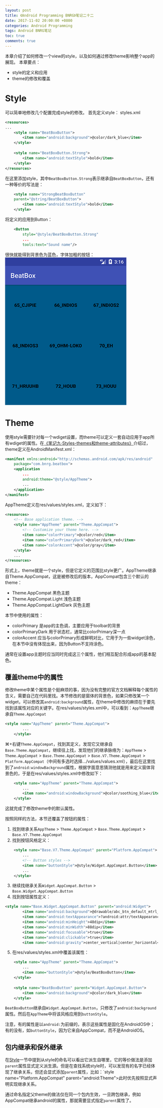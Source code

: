 ```yaml
---
layout: post
title: 《Android Programming BNRG》笔记二十二
date: 2017-11-02 20:00:00 +0800
categories: Android Programming
tags: Android BNRG笔记
toc: true
comments: true
---
```

本章介绍了如何修改一个view的style，以及如何通过修改theme影响整个app的展现。
本章要点：
- style的定义和应用
- theme的修改和覆盖
<!-- more -->

# Style
可以简单地修改几个配置完成style的修改。
首先定义style：
styles.xml
``` xml
<resources>
...
    <style name="BeatBoxButton">
        <item name="android:background">@color/dark_blue</item>
    </style>

    <style name="BeatBoxButton.Strong">
        <item name="android:textStyle">bold</item>
    </style>
</resources>
```
在这里添加style，其中`BeatBoxButton.Strong`表示继承自`BeatBoxButton`，还有一种等价的写法是：
``` xml
    <style name="StrongBeatBoxButton"
    parent="@string/BeatBoxButton">
        <item name="android:textStyle">bold</item>
    </style>
```
将定义的应用到Button：
``` xml
    <Button
        style="@style/BeatBoxButton.Strong"
        ...
        tools:text="Sound name"/>
```
很快就能得到背景色为蓝色，字体加粗的按钮：
![](1102AndroidProgrammingBNRG22/img01.png)

# Theme
使用style需要针对每一个wdiget设置，而theme可以定义一套自动应用于app所有wdiget的属性。在[《笔记九·Styles-themes和theme-attributes》](http://localhost:4000/2017/10/20/2017/1020AndroidProgrammingBNRG09/#Styles-themes和theme-attributes)介绍过，theme定义在AndroidManifest.xml：
``` xml
<manifest xmlns:android="http://schemas.android.com/apk/res/android"
    package="com.bnrg.beatbox">
    <application
        ...
        android:theme="@style/AppTheme">
        ...
    </application>
</manifest>
```
AppTheme定义在res/values/styles.xml，定义如下：
``` xml
<resources>
    <!-- Base application theme. -->
    <style name="AppTheme" parent="Theme.AppCompat">
        <!-- Customize your theme here. -->
        <item name="colorPrimary">@color/red</item>
        <item name="colorPrimaryDark">@color/dark_red</item>
        <item name="colorAccent">@color/gray</item>
    </style>
    ...
</resources>
```
形式上，theme就是一个style，但是它定义的范围比style更广。AppTheme继承自Theme.AppCompat，这是被修改后的版本，AppCompat包含三个默认的theme：
- Theme.AppCompat 黑色主题
- Theme.AppCompat.Light 浅色主题
- Theme.AppCompat.LightDark 灰色主题

本节中使用的属性：
- colorPrimary 是app的主色调，主要应用于toolbar的背景
- colorPrimaryDark 用于状态栏，通常比colorPrimary深一点
- colorAccent 应当与colorPrimary形成鲜明对比，它用于为一些widget涂色，在本节中没有体现出来，因为Button不支持涂色。

通常在设置app主题时应当同时完成这三个属性，他们相互配合形成app的基本配色。

## 覆盖theme中的属性
修改theme中某个属性是个挺麻烦的事，因为没有完整的官方文档解释每个属性的含义，需要自己在代码里找。本节修改的是窗体的背景色，如果只修改某一个widget，可以修改其`android:background`属性，在theme中修改的麻烦在于要先找到该属性对应的关键字。在res/values/styles.xml中，可以看到：`AppTheme`继承自`Theme.AppCompat`
``` xml    
<style name="AppTheme" parent="Theme.AppCompat">
        ...
    </style>
```
⌘+右键`Theme.AppCompat`，找到其定义，发现它又继承自`Base.Theme.AppCompat`，继续往上找，发现他们的继承脉络为：`AppTheme` > `Theme.AppCompat` > `Base.Theme.AppCompat` > `Base.V7.Theme.AppCompat` > `Platform.AppCompat`（中间有多选时选择.../values/values.xml），最后在这里找到了`android:windowBackground`属性，根据字面意思猜测他就是用来定义窗体背景色的，于是在res/values/styles.xml中修改如下：
``` xml
    <style name="AppTheme" parent="Theme.AppCompat">
        ...
        <item name="android:windowBackground">@color/soothing_blue</item>
    </style>
```
这就完成了修改theme中的默认属性。

按照同样的方法，本节还覆盖了按钮的属性：
1. 找到继承关系`AppTheme` > `Theme.AppCompat` > `Base.Theme.AppCompat` > `Base.V7.Theme.AppCompat`
2. 找到按钮风格定义：
``` xml
    <style name="Base.V7.Theme.AppCompat" parent="Platform.AppCompat">
        ...
        <!-- Button styles -->
        <item name="buttonStyle">@style/Widget.AppCompat.Button</item>
        ...
    </style>
```
3. 继续找继承关系`Widget.AppCompat.Button` > `Base.Widget.AppCompat.Button`
4. 找到按钮属性定义：
``` xml
<style name="Base.Widget.AppCompat.Button" parent="android:Widget">
        <item name="android:background">@drawable/abc_btn_default_mtrl_shape</item>
        <item name="android:textAppearance">?android:attr/textAppearanceButton</item>
        <item name="android:minHeight">48dip</item>
        <item name="android:minWidth">88dip</item>
        <item name="android:focusable">true</item>
        <item name="android:clickable">true</item>
        <item name="android:gravity">center_vertical|center_horizontal</item>
```
5. 在res/values/styles.xml中覆盖该属性：
``` xml
    <style name="AppTheme" parent="Theme.AppCompat">
        ...
        <item name="buttonStyle">@style/BeatBoxButton</item>
    </style>

    <style name="BeatBoxButton" parent="Widget.AppCompat.Button">
        <item name="android:background">@color/dark_blue</item>
    </style>
```
`BeatBoxButton`继承自`Widget.AppCompat.Button`，只修改了`android:background`属性。然后在`AppTheme`中将该风格应用到`buttonStyle`。

注意，有的属性是以`android:`为前缀的，表示这些属性是固化在AndroidOS中；有的没有，如`buttonStyle`，因为它来自AppCompat，而不是AndroidOS。

## 包内继承和保外继承
在[Style](/2017/11/02/2017/1102AndroidProgrammingBNRG22/#Style)一节中提到从style的命名可以看出它派生自哪里，它的等价做法是添加`parent`属性显式定义派生源。但是在查找系统style时，可以发现有的名字已经体现了继承关系，但还会显式添加`parent`属性，比如：`style name="Platform.AppCompat" parent="android:Theme">此时优先按照显式声明实现继承关系。

通过命名指定父theme的做法仅在同一个包内生效，一旦跨包继承，例如AppCompat继承android的属性，那就需要显式指定`parent`属性了。